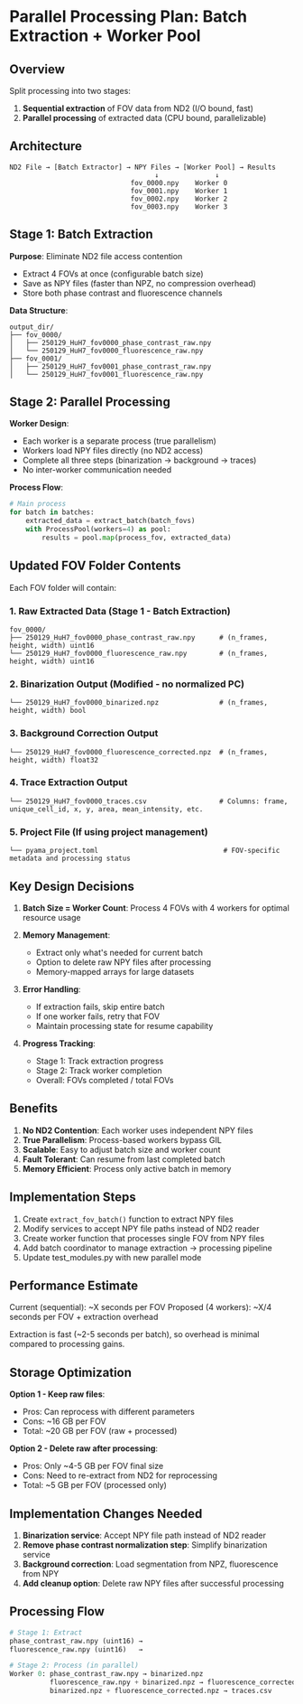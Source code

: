 # Parallel Processing Plan: Batch Extraction + Worker Pool

## Overview
Split processing into two stages:
1. **Sequential extraction** of FOV data from ND2 (I/O bound, fast)
2. **Parallel processing** of extracted data (CPU bound, parallelizable)

## Architecture

```
ND2 File → [Batch Extractor] → NPY Files → [Worker Pool] → Results
                                    ↓              ↓
                              fov_0000.npy    Worker 0
                              fov_0001.npy    Worker 1  
                              fov_0002.npy    Worker 2
                              fov_0003.npy    Worker 3
```

## Stage 1: Batch Extraction

**Purpose**: Eliminate ND2 file access contention
- Extract 4 FOVs at once (configurable batch size)
- Save as NPY files (faster than NPZ, no compression overhead)
- Store both phase contrast and fluorescence channels

**Data Structure**:
```
output_dir/
├── fov_0000/
│   ├── 250129_HuH7_fov0000_phase_contrast_raw.npy
│   └── 250129_HuH7_fov0000_fluorescence_raw.npy
├── fov_0001/
│   ├── 250129_HuH7_fov0001_phase_contrast_raw.npy
│   └── 250129_HuH7_fov0001_fluorescence_raw.npy
```

## Stage 2: Parallel Processing

**Worker Design**:
- Each worker is a separate process (true parallelism)
- Workers load NPY files directly (no ND2 access)
- Complete all three steps (binarization → background → traces)
- No inter-worker communication needed

**Process Flow**:
```python
# Main process
for batch in batches:
    extracted_data = extract_batch(batch_fovs)
    with ProcessPool(workers=4) as pool:
        results = pool.map(process_fov, extracted_data)
```

## Updated FOV Folder Contents

Each FOV folder will contain:

### 1. **Raw Extracted Data** (Stage 1 - Batch Extraction)
```
fov_0000/
├── 250129_HuH7_fov0000_phase_contrast_raw.npy      # (n_frames, height, width) uint16
└── 250129_HuH7_fov0000_fluorescence_raw.npy        # (n_frames, height, width) uint16
```

### 2. **Binarization Output** (Modified - no normalized PC)
```
└── 250129_HuH7_fov0000_binarized.npz               # (n_frames, height, width) bool
```

### 3. **Background Correction Output** 
```
└── 250129_HuH7_fov0000_fluorescence_corrected.npz  # (n_frames, height, width) float32
```

### 4. **Trace Extraction Output**
```
└── 250129_HuH7_fov0000_traces.csv                  # Columns: frame, unique_cell_id, x, y, area, mean_intensity, etc.
```

### 5. **Project File** (If using project management)
```
└── pyama_project.toml                               # FOV-specific metadata and processing status
```

## Key Design Decisions

1. **Batch Size = Worker Count**: Process 4 FOVs with 4 workers for optimal resource usage

2. **Memory Management**: 
   - Extract only what's needed for current batch
   - Option to delete raw NPY files after processing
   - Memory-mapped arrays for large datasets

3. **Error Handling**:
   - If extraction fails, skip entire batch
   - If one worker fails, retry that FOV
   - Maintain processing state for resume capability

4. **Progress Tracking**:
   - Stage 1: Track extraction progress
   - Stage 2: Track worker completion
   - Overall: FOVs completed / total FOVs

## Benefits

1. **No ND2 Contention**: Each worker uses independent NPY files
2. **True Parallelism**: Process-based workers bypass GIL
3. **Scalable**: Easy to adjust batch size and worker count
4. **Fault Tolerant**: Can resume from last completed batch
5. **Memory Efficient**: Process only active batch in memory

## Implementation Steps

1. Create `extract_fov_batch()` function to extract NPY files
2. Modify services to accept NPY file paths instead of ND2 reader
3. Create worker function that processes single FOV from NPY files
4. Add batch coordinator to manage extraction → processing pipeline
5. Update test_modules.py with new parallel mode

## Performance Estimate

Current (sequential): ~X seconds per FOV
Proposed (4 workers): ~X/4 seconds per FOV + extraction overhead

Extraction is fast (~2-5 seconds per batch), so overhead is minimal compared to processing gains.

## Storage Optimization

**Option 1 - Keep raw files**:
- Pros: Can reprocess with different parameters
- Cons: ~16 GB per FOV
- Total: ~20 GB per FOV (raw + processed)

**Option 2 - Delete raw after processing**:
- Pros: Only ~4-5 GB per FOV final size
- Cons: Need to re-extract from ND2 for reprocessing
- Total: ~5 GB per FOV (processed only)

## Implementation Changes Needed

1. **Binarization service**: Accept NPY file path instead of ND2 reader
2. **Remove phase contrast normalization step**: Simplify binarization service
3. **Background correction**: Load segmentation from NPZ, fluorescence from NPY
4. **Add cleanup option**: Delete raw NPY files after successful processing

## Processing Flow

```python
# Stage 1: Extract
phase_contrast_raw.npy (uint16) → 
fluorescence_raw.npy (uint16)   →

# Stage 2: Process (in parallel)
Worker 0: phase_contrast_raw.npy → binarized.npz
          fluorescence_raw.npy + binarized.npz → fluorescence_corrected.npz
          binarized.npz + fluorescence_corrected.npz → traces.csv
```
